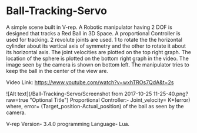 # Ball-Tracking-Servo
A simple scene built in V-rep. A Robotic manipulator having 2 DOF is designed that tracks a Red Ball in 3D Space. A proportional
Controller is used for tracking. 2 revolute joints are used. 1 to rotate the the horizontal cylinder about its vertical axis of
symmetry and the other to rotate it about its horizontal axis. The joint velocities are plotted on the top right graph. The
location of the sphere is plotted on the bottom right graph in the video. The image seen by the camera is shown on bottom left. The
manipulator tries to keep the ball in the center of the view are. 

Video Link: https://www.youtube.com/watch?v=wxhTROs7QdA&t=2s
 
![Alt text](/Ball-Tracking-Servo/Screenshot from 2017-10-25 11-25-40.png?raw=true "Optional Title")
Proportional Controller:- Joint_velocity= K*(error) 
where, error= (Target_position-Actual_position) of the ball as seen by the camera.

V-rep Version- 3.4.0 
programming Language- Lua.
